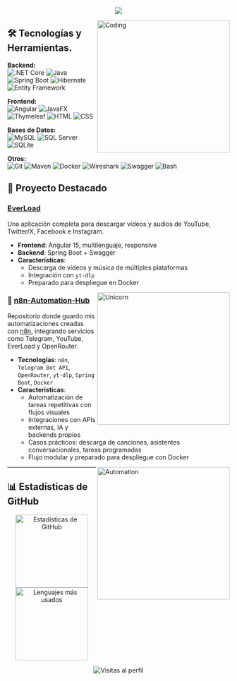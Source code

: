 <p align="center">
  <a href="https://github.com/DenverCoder1/readme-typing-svg">
    <img src="https://readme-typing-svg.herokuapp.com?font=Time+New+Roman&color=cyan&size=25&center=true&vCenter=true&width=600&height=100&lines=Hola,+Soy+Xián+Durán!;Junior+Software+Developer">
  </a>
</p>

<img align="right" alt="Coding" width="300" src="https://cdn.dribbble.com/users/1277312/screenshots/14733298/media/39b1045e593737587dd60e42c8422d1f.gif">

## 🛠 Tecnologías y Herramientas.

**Backend:**  
![.NET Core](https://img.shields.io/badge/.NET%20Core-512BD4?style=for-the-badge&logo=.net&logoColor=white) ![Java](https://img.shields.io/badge/Java-007396?style=for-the-badge&logo=java&logoColor=white) ![Spring Boot](https://img.shields.io/badge/Spring%20Boot-6DB33F?style=for-the-badge&logo=spring&logoColor=white) ![Hibernate](https://img.shields.io/badge/Hibernate-59666C?style=for-the-badge&logo=hibernate&logoColor=white) ![Entity Framework](https://img.shields.io/badge/Entity%20Framework-512BD4?style=for-the-badge&logo=.net&logoColor=white)

**Frontend:**  
![Angular](https://img.shields.io/badge/Angular-DD0031?style=for-the-badge&logo=angular&logoColor=white) ![JavaFX](https://img.shields.io/badge/JavaFX-FF7800?style=for-the-badge&logo=java&logoColor=white) ![Thymeleaf](https://img.shields.io/badge/Thymeleaf-005F0F?style=for-the-badge&logo=thymeleaf&logoColor=white) ![HTML](https://img.shields.io/badge/HTML-E34F26?style=for-the-badge&logo=html5&logoColor=white) ![CSS](https://img.shields.io/badge/CSS-1572B6?style=for-the-badge&logo=css3&logoColor=white)

**Bases de Datos:**  
![MySQL](https://img.shields.io/badge/MySQL-4479A1?style=for-the-badge&logo=mysql&logoColor=white) ![SQL Server](https://img.shields.io/badge/SQL%20Server-CC2927?style=for-the-badge&logo=microsoft-sql-server&logoColor=white) ![SQLite](https://img.shields.io/badge/SQLite-003B57?style=for-the-badge&logo=sqlite&logoColor=white)

**Otros:**  
![Git](https://img.shields.io/badge/Git-F05032?style=for-the-badge&logo=git&logoColor=white) ![Maven](https://img.shields.io/badge/Maven-C71A36?style=for-the-badge&logo=apache-maven&logoColor=white) ![Docker](https://img.shields.io/badge/Docker-2496ED?style=for-the-badge&logo=docker&logoColor=white) ![Wireshark](https://img.shields.io/badge/Wireshark-1679A7?style=for-the-badge&logo=wireshark&logoColor=white) ![Swagger](https://img.shields.io/badge/Swagger-85EA2D?style=for-the-badge&logo=swagger&logoColor=black) ![Bash](https://img.shields.io/badge/Bash-4EAA25?style=for-the-badge&logo=gnu-bash&logoColor=white)

## 🚀 Proyecto Destacado

### [EverLoad](https://github.com/xianDT01/everload)
Una aplicación completa para descargar vídeos y audios de YouTube, Twitter/X, Facebook e Instagram.

- **Frontend**: Angular 15, multilenguaje, responsive
- **Backend**: Spring Boot + Swagger
- **Características**:
  - Descarga de vídeos y música de múltiples plataformas
  - Integración con `yt-dlp`
  - Preparado para despliegue en Docker

<img align="right" width=300px alt="Unicorn" src="https://c.tenor.com/GN73MKBawZYAAAAi/busy-cute.gif" />

### 🔁 [n8n-Automation-Hub](https://github.com/xianDT01/n8n-automation-hub)

Repositorio donde guardo mis automatizaciones creadas con [n8n](https://n8n.io/), integrando servicios como Telegram, YouTube, EverLoad y OpenRouter.

- **Tecnologías**: `n8n`, `Telegram Bot API`, `OpenRouter`, `yt-dlp`, `Spring Boot`, `Docker`
- **Características**:
  - Automatización de tareas repetitivas con flujos visuales
  - Integraciones con APIs externas, IA y backends propios
  - Casos prácticos: descarga de canciones, asistentes conversacionales, tareas programadas
  - Flujo modular y preparado para despliegue con Docker

<img align="right" width=300px alt="Automation" src="https://media.giphy.com/media/v1.Y2lkPTc5MGI3NjExdDY4azA5Z3phM2djMWdxeXhzNnRtdmt0aW1yc3U4bGZhdnN3NnljYSZlcD12MV9naWZzX3NlYXJjaCZjdD1n/Ll22OhMLAlVDb8UQWe/giphy.gif" />

---

## 📊 Estadísticas de GitHub

<p align="center">
  <img src="https://github-readme-stats.vercel.app/api?username=xianDT01&show_icons=true&theme=radical" alt="Estadísticas de GitHub" height="165" />
  <img src="https://github-readme-stats.vercel.app/api/top-langs/?username=xianDT01&layout=compact&theme=radical" alt="Lenguajes más usados" height="165" />
</p>

<p align="center">
  <img src="https://komarev.com/ghpvc/?username=xianDT01&color=blueviolet" alt="Visitas al perfil" />
</p>
